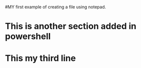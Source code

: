 #MY first example of creating a file using notepad.
# This is another section added in powershell
# This my third line
